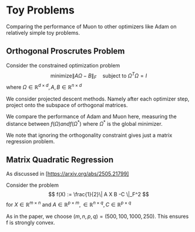 # Toy Problems

Comparing the performance of Muon to other optimizers like Adam on relatively simple toy problems. 


## Orthogonal Proscrutes Problem
Consider the constrained optimization problem
$$
\text{minimize}\|A \Omega - B \|_F \quad \text{subject to } \Omega^T\Omega = I
$$
where $\Omega \in \mathbb{R}^{d\times d} , A, B \in \mathbb{R}^{n \times d}$

We consider projected descent methods. Namely after each optimizer step, project onto the subspace of orthogonal matrices. 

We compare the performance of Adam and Muon here, measuring the distance between $f(\Omega) and f(\Omega^*)$ where $\Omega^*$ is the global minimizer.

We note that ignoring the orthogonality constraint gives just a matrix regression problem.

## Matrix Quadratic Regression
As discussed in [https://arxiv.org/abs/2505.21799] 

Consider the problem
$$
f(X) := \frac{1}{2}\| A X B -C \|_F^2
$$
for $X \in \mathbb{R}^{m\times n}$ and $A \in \mathbb{R}^{p\times m},  \in \mathbb{R}^{n\times q}, C \in \mathbb{R}^{p\times q}$

As in the paper, we choose $(m, n, p, q) = (500, 100, 1000, 250)$. This ensures f is strongly convex.